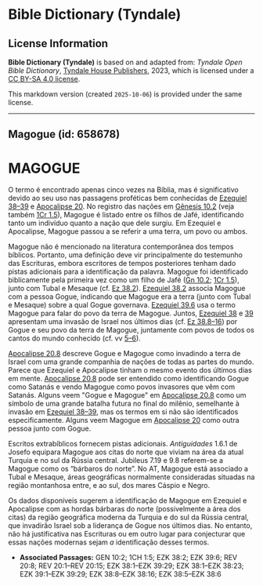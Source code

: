 # Bible Dictionary (Tyndale)

## License Information

**Bible Dictionary (Tyndale)** is based on and adapted from: _Tyndale Open Bible Dictionary_, [Tyndale House Publishers](https://tyndaleopenresources.com/), 2023, which is licensed under a [CC BY-SA 4.0 license](https://creativecommons.org/licenses/by-sa/4.0/legalcode.en).

This markdown version (created `2025-10-06`) is provided under the same license.



--------------------------------

## Magogue (id: 658678)

MAGOGUE
=======

O termo é encontrado apenas cinco vezes na Bíblia, mas é significativo devido ao seu uso nas passagens proféticas bem conhecidas de [Ezequiel 38–39](https://ref.ly/Ezek38:1-Ezek39:29) e [Apocalipse 20](https://ref.ly/Rev20:1-Rev20:15). No registro das nações em [Gênesis 10\.2](https://ref.ly/Gen10:2) (veja também [1Cr 1\.5](https://ref.ly/1Chr1:5)), Magogue é listado entre os filhos de Jafé, identificando tanto um indivíduo quanto a nação que dele surgiu. Em Ezequiel e Apocalipse, Magogue passou a se referir a uma terra, um povo ou ambos.

Magogue não é mencionado na literatura contemporânea dos tempos bíblicos. Portanto, uma definição deve vir principalmente do testemunho das Escrituras, embora escritores de tempos posteriores tenham dado pistas adicionais para a identificação da palavra. Magogue foi identificado biblicamente pela primeira vez como um filho de Jafé ([Gn 10\.2](https://ref.ly/Gen10:2); [1Cr 1\.5](https://ref.ly/1Chr1:5)), junto com Tubal e Mesaque (cf. [Ez 38\.2](https://ref.ly/Ezek38:2)). [Ezequiel 38\.2](https://ref.ly/Ezek38:2) associa Magogue com a pessoa Gogue, indicando que Magogue era a terra (junto com Tubal e Mesaque) sobre a qual Gogue governava. [Ezequiel 39\.6](https://ref.ly/Ezek39:6) usa o termo Magogue para falar do povo da terra de Magogue. Juntos, [Ezequiel 38](https://ref.ly/Ezek38:1-Ezek38:23) e [39](https://ref.ly/Ezek39:1-Ezek39:29) apresentam uma invasão de Israel nos últimos dias (cf. [Ez 38\.8–16](https://ref.ly/Ezek38:8-Ezek38:16)) por Gogue e seu povo da terra de Magogue, juntamente com povos de todos os cantos do mundo conhecido (cf. vv [5–6](https://ref.ly/Ezek38:5-Ezek38:6)).

[Apocalipse 20\.8](https://ref.ly/Rev20:8) descreve Gogue e Magogue como invadindo a terra de Israel com uma grande companhia de nações de todas as partes do mundo. Parece que Ezequiel e Apocalipse tinham o mesmo evento dos últimos dias em mente. [Apocalipse 20\.8](https://ref.ly/Rev20:8) pode ser entendido como identificando Gogue como Satanás e vendo Magogue como povos invasores que vêm com Satanás. Alguns veem "Gogue e Magogue" em [Apocalipse 20\.8](https://ref.ly/Rev20:8) como um símbolo de uma grande batalha futura no final do milênio, semelhante à invasão em [Ezequiel 38–39](https://ref.ly/Ezek38:1-Ezek39:29), mas os termos em si não são identificados especificamente. Alguns veem Magogue em [Apocalipse 20](https://ref.ly/Rev20:1-Rev20:15) como outra pessoa junto com Gogue.

Escritos extrabíblicos fornecem pistas adicionais. *Antiguidades* 1\.6\.1 de Josefo equipara Magogue aos citas do norte que viviam na área da atual Turquia e no sul da Rússia central. Jubileus 7\.19 e 9\.8 referem\-se a Magogue como os “bárbaros do norte”. No AT, Magogue está associado a Tubal e Mesaque, áreas geográficas normalmente consideradas situadas na região montanhosa entre, e ao sul, dos mares Cáspio e Negro.

Os dados disponíveis sugerem a identificação de Magogue em Ezequiel e Apocalipse com as hordas bárbaras do norte (possivelmente a área dos citas) da região geográfica moderna da Turquia e do sul da Rússia central, que invadirão Israel sob a liderança de Gogue nos últimos dias. No entanto, não há justificativa nas Escrituras ou em outro lugar para conjecturar que essas nações modernas sejam *a* identificação desses termos.

* **Associated Passages:** GEN 10:2; 1CH 1:5; EZK 38:2; EZK 39:6; REV 20:8; REV 20:1–REV 20:15; EZK 38:1–EZK 39:29; EZK 38:1–EZK 38:23; EZK 39:1–EZK 39:29; EZK 38:8–EZK 38:16; EZK 38:5–EZK 38:6

